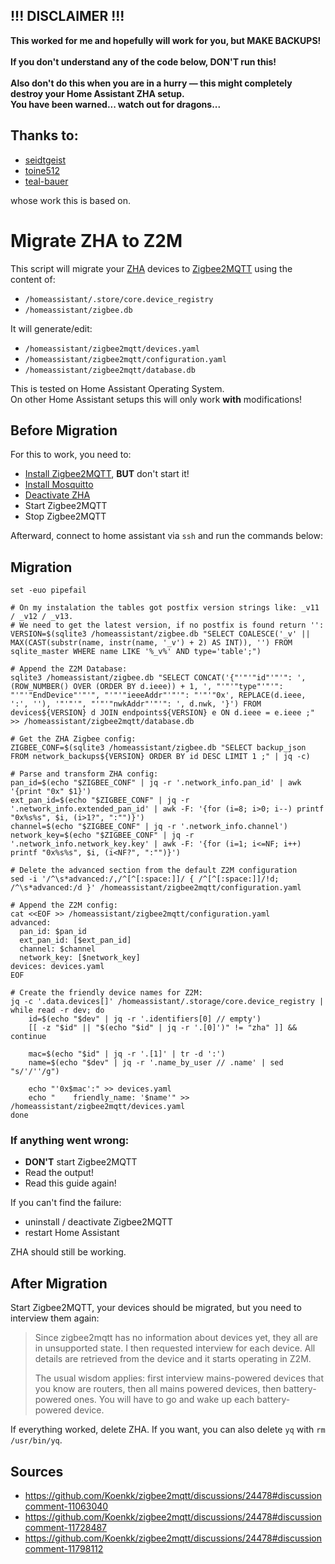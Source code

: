 ## !!! DISCLAIMER !!!

**This worked for me and hopefully will work for you, but MAKE BACKUPS!\
\
If you don't understand any of the code below, DON'T run this!\
\
Also don't do this when you are in a hurry — this might completely destroy your Home Assistant ZHA setup.\
You have been warned... watch out for dragons...**

## Thanks to: 
- [seidtgeist](https://github.com/seidtgeist)
- [toine512](https://github.com/toine512)
- [teal-bauer](https://github.com/teal-bauer)

whose work this is based on.

# Migrate ZHA to Z2M

This script will migrate your [ZHA](https://www.home-assistant.io/integrations/zha/) devices to [Zigbee2MQTT](https://www.zigbee2mqtt.io/) using the content of:
- `/homeassistant/.store/core.device_registry`
- `/homeassistant/zigbee.db`
  
It will generate/edit:
- `/homeassistant/zigbee2mqtt/devices.yaml`
- `/homeassistant/zigbee2mqtt/configuration.yaml`
- `/homeassistant/zigbee2mqtt/database.db`

This is tested on Home Assistant Operating System.\
On other Home Assistant setups this will only work **with** modifications!

## Before Migration

For this to work, you need to:
 - [Install Zigbee2MQTT](https://github.com/zigbee2mqtt/hassio-zigbee2mqtt#installation), **BUT** don't start it!
 - [Install Mosquitto](https://github.com/home-assistant/addons/blob/master/mosquitto/DOCS.md)
 - [Deactivate ZHA](https://community.home-assistant.io/t/how-to-disable-zha-zigbee-home-automation/553061/21)
 - Start Zigbee2MQTT
 - Stop Zigbee2MQTT

Afterward, connect to home assistant via `ssh` and run the commands below:

## Migration

```shell
set -euo pipefail

# On my instalation the tables got postfix version strings like: _v11 / _v12 / _v13.
# We need to get the latest version, if no postfix is found return '':
VERSION=$(sqlite3 /homeassistant/zigbee.db "SELECT COALESCE('_v' || MAX(CAST(substr(name, instr(name, '_v') + 2) AS INT)), '') FROM sqlite_master WHERE name LIKE '%_v%' AND type='table';")

# Append the Z2M Database:
sqlite3 /homeassistant/zigbee.db "SELECT CONCAT('{"'"'"id"'"'": ', (ROW_NUMBER() OVER (ORDER BY d.ieee)) + 1, ', "'"'"type"'"'": "'"'"EndDevice"'"'", "'"'"ieeeAddr"'"'": "'"'"0x', REPLACE(d.ieee, ':', ''), '"'"'", "'"'"nwkAddr"'"'": ', d.nwk, '}') FROM devices${VERSION} d JOIN endpoints${VERSION} e ON d.ieee = e.ieee ;" >> /homeassistant/zigbee2mqtt/database.db

# Get the ZHA Zigbee config:
ZIGBEE_CONF=$(sqlite3 /homeassistant/zigbee.db "SELECT backup_json FROM network_backups${VERSION} ORDER BY id DESC LIMIT 1 ;" | jq -c)

# Parse and transform ZHA config:
pan_id=$(echo "$ZIGBEE_CONF" | jq -r '.network_info.pan_id' | awk '{print "0x" $1}')
ext_pan_id=$(echo "$ZIGBEE_CONF" | jq -r '.network_info.extended_pan_id' | awk -F: '{for (i=8; i>0; i--) printf "0x%s%s", $i, (i>1?", ":"")}')
channel=$(echo "$ZIGBEE_CONF" | jq -r '.network_info.channel')
network_key=$(echo "$ZIGBEE_CONF" | jq -r '.network_info.network_key.key' | awk -F: '{for (i=1; i<=NF; i++) printf "0x%s%s", $i, (i<NF?", ":"")}')

# Delete the advanced section from the default Z2M configuration
sed -i '/^\s*advanced:/,/^[^[:space:]]/ { /^[^[:space:]]/!d; /^\s*advanced:/d }' /homeassistant/zigbee2mqtt/configuration.yaml

# Append the Z2M config:
cat <<EOF >> /homeassistant/zigbee2mqtt/configuration.yaml
advanced:
  pan_id: $pan_id
  ext_pan_id: [$ext_pan_id]
  channel: $channel
  network_key: [$network_key]
devices: devices.yaml
EOF

# Create the friendly device names for Z2M:
jq -c '.data.devices[]' /homeassistant/.storage/core.device_registry | while read -r dev; do
    id=$(echo "$dev" | jq -r '.identifiers[0] // empty')
    [[ -z "$id" || "$(echo "$id" | jq -r '.[0]')" != "zha" ]] && continue
    
    mac=$(echo "$id" | jq -r '.[1]' | tr -d ':')
    name=$(echo "$dev" | jq -r '.name_by_user // .name' | sed "s/'/''/g")
    
    echo "'0x$mac':" >> devices.yaml
    echo "    friendly_name: '$name'" >> /homeassistant/zigbee2mqtt/devices.yaml
done
```

### If anything went wrong:

- **DON'T** start Zigbee2MQTT
- Read the output!
- Read this guide again!

If you can't find the failure:
- uninstall / deactivate Zigbee2MQTT
- restart Home Assistant

ZHA should still be working.

## After Migration

Start Zigbee2MQTT, your devices should be migrated, but you need to interview them again:

> Since zigbee2mqtt has no information about devices yet, they all are in unsupported state.
> I then requested interview for each device. All details are retrieved from the device and it starts operating in Z2M.
> 
> The usual wisdom applies: first interview mains-powered devices that you know are routers, then all mains powered devices, then battery-powered ones. You will have to go and wake up each battery-powered device.

If everything worked, delete ZHA. If you want, you can also delete `yq` with `rm /usr/bin/yq`.

## Sources

- https://github.com/Koenkk/zigbee2mqtt/discussions/24478#discussioncomment-11063040
- https://github.com/Koenkk/zigbee2mqtt/discussions/24478#discussioncomment-11728487
- https://github.com/Koenkk/zigbee2mqtt/discussions/24478#discussioncomment-11798112

